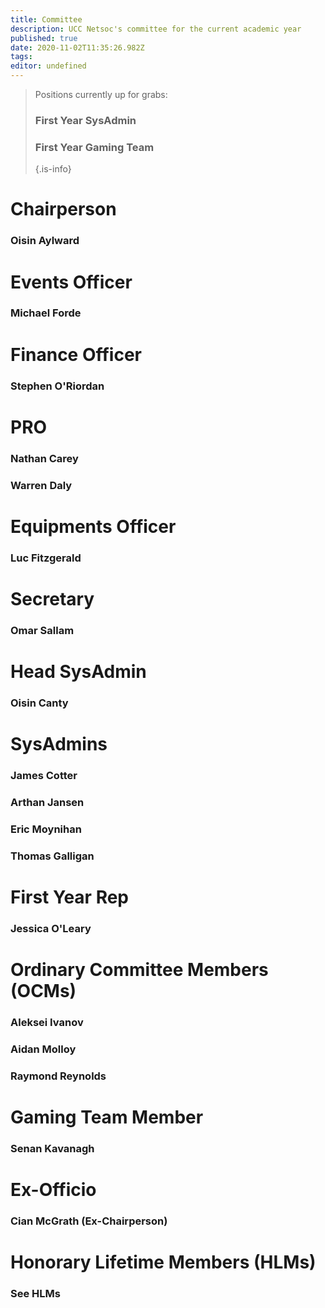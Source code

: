```yaml
---
title: Committee
description: UCC Netsoc's committee for the current academic year
published: true
date: 2020-11-02T11:35:26.982Z
tags: 
editor: undefined
---
```


> Positions currently up for grabs:
> 
> ### First Year SysAdmin
> ### First Year Gaming Team
> {.is-info}


# Chairperson
### Oisin Aylward

# Events Officer
### Michael Forde

# Finance Officer
### Stephen O'Riordan

# PRO
### Nathan Carey
### Warren Daly

# Equipments Officer
### Luc Fitzgerald

# Secretary
### Omar Sallam


# Head SysAdmin
### Oisin Canty

# SysAdmins
### James Cotter
### Arthan Jansen
### Eric Moynihan
### Thomas Galligan

# First Year Rep
### Jessica O'Leary

# Ordinary Committee Members (OCMs)
### Aleksei Ivanov
### Aidan Molloy
### Raymond Reynolds

# Gaming Team Member
### Senan Kavanagh

# Ex-Officio
### Cian McGrath (Ex-Chairperson)

# Honorary Lifetime Members (HLMs)
### See HLMs

